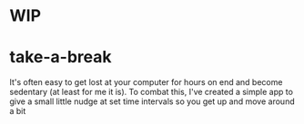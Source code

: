 # WIP

# take-a-break

It's often easy to get lost at your computer for hours on end and become sedentary (at least for me it is). To combat this, I've created a simple app to give
a small little nudge at set time intervals so you get up and move around a bit
